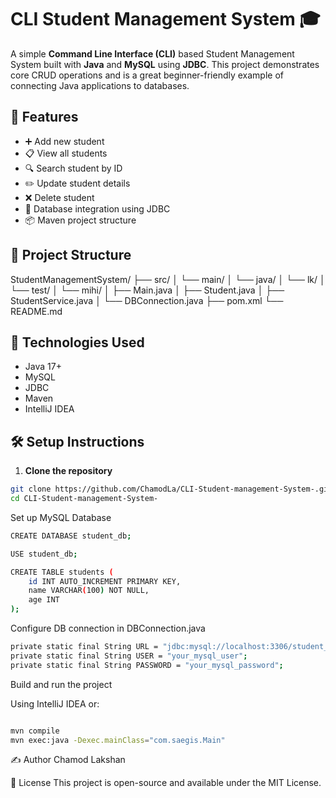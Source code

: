 # CLI Student Management System 🎓

A simple **Command Line Interface (CLI)** based Student Management System built with **Java** and **MySQL** using **JDBC**. This project demonstrates core CRUD operations and is a great beginner-friendly example of connecting Java applications to databases.

## 🔧 Features

- ➕ Add new student
- 📋 View all students
- 🔍 Search student by ID
- ✏️ Update student details
- ❌ Delete student
- 💾 Database integration using JDBC
- 📦 Maven project structure

## 📂 Project Structure

StudentManagementSystem/ ├── src/ │ └── main/ │ └── java/ │ └── lk/ │ └── test/ │ └── mihi/ │ ├── Main.java │ ├── Student.java │ ├── StudentService.java │ └── DBConnection.java ├── pom.xml └── README.md


## 🧰 Technologies Used

- Java 17+
- MySQL
- JDBC
- Maven
- IntelliJ IDEA

## 🛠️ Setup Instructions

1. **Clone the repository**

```bash
git clone https://github.com/ChamodLa/CLI-Student-management-System-.git
cd CLI-Student-management-System-
```

Set up MySQL Database

```bash
CREATE DATABASE student_db;

USE student_db;

CREATE TABLE students (
    id INT AUTO_INCREMENT PRIMARY KEY,
    name VARCHAR(100) NOT NULL,
    age INT
);
```

Configure DB connection in DBConnection.java
```bash
private static final String URL = "jdbc:mysql://localhost:3306/student_db";
private static final String USER = "your_mysql_user";
private static final String PASSWORD = "your_mysql_password";
```
Build and run the project

Using IntelliJ IDEA or:

```bash

mvn compile
mvn exec:java -Dexec.mainClass="com.saegis.Main"
```

✍️ Author
Chamod Lakshan

📃 License
This project is open-source and available under the MIT License.
